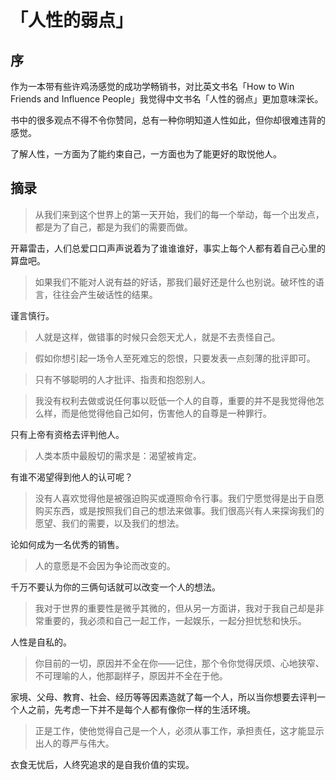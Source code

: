 # 「人性的弱点」

## 序
作为一本带有些许鸡汤感觉的成功学畅销书，对比英文书名「How to Win Friends and Influence People」我觉得中文书名「人性的弱点」更加意味深长。  

书中的很多观点不得不令你赞同，总有一种你明知道人性如此，但你却很难违背的感觉。  

了解人性，一方面为了能约束自己，一方面也为了能更好的取悦他人。

## 摘录
> 从我们来到这个世界上的第一天开始，我们的每一个举动，每一个出发点，都是为了自己，都是为我们的需要而做。

开幕雷击，人们总爱口口声声说着为了谁谁谁好，事实上每个人都有着自己心里的算盘吧。

> 如果我们不能对人说有益的好话，那我们最好还是什么也别说。破坏性的语言，往往会产生破话性的结果。

谨言慎行。

> 人就是这样，做错事的时候只会怨天尤人，就是不去责怪自己。

> 假如你想引起一场令人至死难忘的怨恨，只要发表一点刻薄的批评即可。

> 只有不够聪明的人才批评、指责和抱怨别人。

> 我没有权利去做或说任何事以贬低一个人的自尊，重要的并不是我觉得他怎么样，而是他觉得他自己如何，伤害他人的自尊是一种罪行。

只有上帝有资格去评判他人。

> 人类本质中最殷切的需求是：渴望被肯定。

有谁不渴望得到他人的认可呢？

> 没有人喜欢觉得他是被强迫购买或遵照命令行事。我们宁愿觉得是出于自愿购买东西，或是按照我们自己的想法来做事。我们很高兴有人来探询我们的愿望、我们的需要，以及我们的想法。

论如何成为一名优秀的销售。

> 人的意愿是不会因为争论而改变的。

千万不要认为你的三俩句话就可以改变一个人的想法。

> 我对于世界的重要性是微乎其微的，但从另一方面讲，我对于我自己却是非常重要的，我必须和自己一起工作，一起娱乐，一起分担忧愁和快乐。  

人性是自私的。

> 你目前的一切，原因并不全在你——记住，那个令你觉得厌烦、心地狭窄、不可理喻的人，他那副样子，原因并不全在于他。

家境、父母、教育、社会、经历等等因素造就了每一个人，所以当你想要去评判一个人之前，先考虑一下并不是每个人都有像你一样的生活环境。

> 正是工作，使他觉得自己是一个人，必须从事工作，承担责任，这才能显示出人的尊严与伟大。

衣食无忧后，人终究追求的是自我价值的实现。